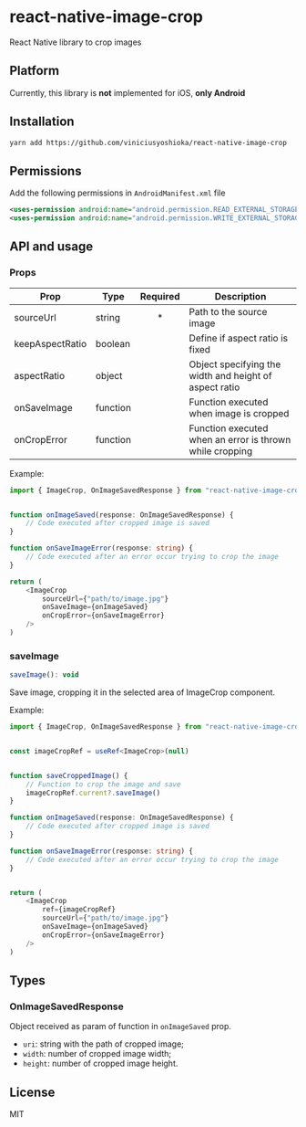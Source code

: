 # react-native-image-crop

React Native library to crop images

## Platform
Currently, this library is **not** implemented for iOS, **only Android**

## Installation

```sh
yarn add https://github.com/viniciusyoshioka/react-native-image-crop
```

## Permissions

Add the following permissions in `AndroidManifest.xml` file

```xml
<uses-permission android:name="android.permission.READ_EXTERNAL_STORAGE" />
<uses-permission android:name="android.permission.WRITE_EXTERNAL_STORAGE" />
```

## API and usage

### Props

| Prop            | Type      | Required | Description |
|-----------------|-----------|:--------:|-------------|
| sourceUrl       | string    | *        | Path to the source image |
| keepAspectRatio | boolean   |          | Define if aspect ratio is fixed |
| aspectRatio     | object    |          | Object specifying the width and height of aspect ratio |
| onSaveImage     | function  |          | Function executed when image is cropped |
| onCropError     | function  |          | Function executed when an error is thrown while cropping |

Example:

```ts
import { ImageCrop, OnImageSavedResponse } from "react-native-image-crop"


function onImageSaved(response: OnImageSavedResponse) {
    // Code executed after cropped image is saved
}

function onSaveImageError(response: string) {
    // Code executed after an error occur trying to crop the image
}

return (
    <ImageCrop
        sourceUrl={"path/to/image.jpg"}
        onSaveImage={onImageSaved}
        onCropError={onSaveImageError}
    />
)
```

### saveImage

```js
saveImage(): void
```

Save image, cropping it in the selected area of ImageCrop component.

Example:

```ts
import { ImageCrop, OnImageSavedResponse } from "react-native-image-crop"


const imageCropRef = useRef<ImageCrop>(null)


function saveCroppedImage() {
    // Function to crop the image and save
    imageCropRef.current?.saveImage()
}

function onImageSaved(response: OnImageSavedResponse) {
    // Code executed after cropped image is saved
}

function onSaveImageError(response: string) {
    // Code executed after an error occur trying to crop the image
}


return (
    <ImageCrop
        ref={imageCropRef}
        sourceUrl={"path/to/image.jpg"}
        onSaveImage={onImageSaved}
        onCropError={onSaveImageError}
    />
)
```

## Types

### OnImageSavedResponse

Object received as param of function in `onImageSaved` prop.

* `uri`: string with the path of cropped image;
* `width`: number of cropped image width;
* `height`: number of cropped image height.

## License

MIT
